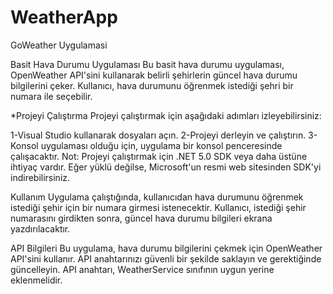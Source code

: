 # WeatherApp
GoWeather Uygulamasi

Basit Hava Durumu Uygulaması
Bu basit hava durumu uygulaması, OpenWeather API'sini kullanarak belirli şehirlerin güncel hava durumu bilgilerini çeker. Kullanıcı, hava durumunu öğrenmek istediği şehri bir numara ile seçebilir.

*Projeyi Çalıştırma
Projeyi çalıştırmak için aşağıdaki adımları izleyebilirsiniz:

1-Visual Studio kullanarak dosyaları açın.
2-Projeyi derleyin ve çalıştırın.
3-Konsol uygulaması olduğu için, uygulama bir konsol penceresinde çalışacaktır.
Not: Projeyi çalıştırmak için .NET 5.0 SDK veya daha üstüne ihtiyaç vardır. Eğer yüklü değilse, Microsoft'un resmi web sitesinden SDK'yi indirebilirsiniz.

Kullanım
Uygulama çalıştığında, kullanıcıdan hava durumunu öğrenmek istediği şehir için bir numara girmesi istenecektir. Kullanıcı, istediği şehir numarasını girdikten sonra, güncel hava durumu bilgileri ekrana yazdırılacaktır.

API Bilgileri
Bu uygulama, hava durumu bilgilerini çekmek için OpenWeather API'sini kullanır. API anahtarınızı güvenli bir şekilde saklayın ve gerektiğinde güncelleyin. API anahtarı, WeatherService sınıfının uygun yerine eklenmelidir.


